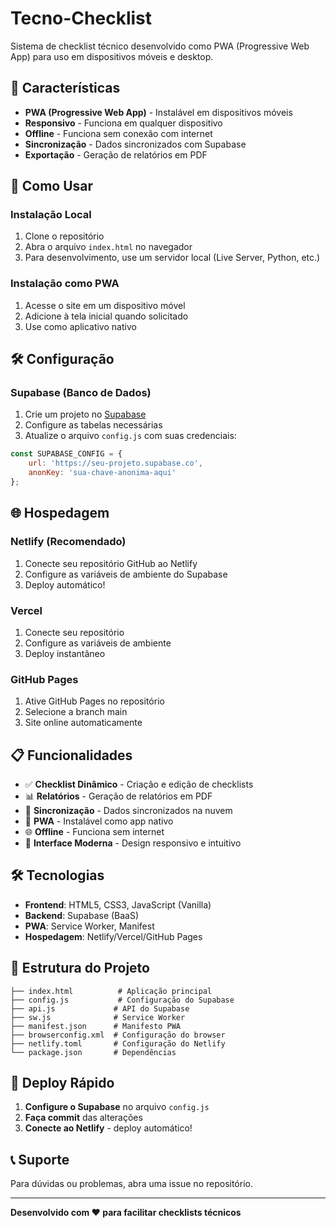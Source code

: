 # Tecno-Checklist

Sistema de checklist técnico desenvolvido como PWA (Progressive Web App) para uso em dispositivos móveis e desktop.

## 🚀 Características

- **PWA (Progressive Web App)** - Instalável em dispositivos móveis
- **Responsivo** - Funciona em qualquer dispositivo
- **Offline** - Funciona sem conexão com internet
- **Sincronização** - Dados sincronizados com Supabase
- **Exportação** - Geração de relatórios em PDF

## 📱 Como Usar

### Instalação Local
1. Clone o repositório
2. Abra o arquivo `index.html` no navegador
3. Para desenvolvimento, use um servidor local (Live Server, Python, etc.)

### Instalação como PWA
1. Acesse o site em um dispositivo móvel
2. Adicione à tela inicial quando solicitado
3. Use como aplicativo nativo

## 🛠️ Configuração

### Supabase (Banco de Dados)
1. Crie um projeto no [Supabase](https://supabase.com)
2. Configure as tabelas necessárias
3. Atualize o arquivo `config.js` com suas credenciais:

```javascript
const SUPABASE_CONFIG = {
    url: 'https://seu-projeto.supabase.co',
    anonKey: 'sua-chave-anonima-aqui'
};
```

## 🌐 Hospedagem

### Netlify (Recomendado)
1. Conecte seu repositório GitHub ao Netlify
2. Configure as variáveis de ambiente do Supabase
3. Deploy automático!

### Vercel
1. Conecte seu repositório
2. Configure as variáveis de ambiente
3. Deploy instantâneo

### GitHub Pages
1. Ative GitHub Pages no repositório
2. Selecione a branch main
3. Site online automaticamente

## 📋 Funcionalidades

- ✅ **Checklist Dinâmico** - Criação e edição de checklists
- 📊 **Relatórios** - Geração de relatórios em PDF
- 🔄 **Sincronização** - Dados sincronizados na nuvem
- 📱 **PWA** - Instalável como app nativo
- 🌐 **Offline** - Funciona sem internet
- 🎨 **Interface Moderna** - Design responsivo e intuitivo

## 🛠️ Tecnologias

- **Frontend**: HTML5, CSS3, JavaScript (Vanilla)
- **Backend**: Supabase (BaaS)
- **PWA**: Service Worker, Manifest
- **Hospedagem**: Netlify/Vercel/GitHub Pages

## 📁 Estrutura do Projeto

```
├── index.html          # Aplicação principal
├── config.js           # Configuração do Supabase
├── api.js             # API do Supabase
├── sw.js              # Service Worker
├── manifest.json      # Manifesto PWA
├── browserconfig.xml  # Configuração do browser
├── netlify.toml       # Configuração do Netlify
└── package.json       # Dependências
```

## 🚀 Deploy Rápido

1. **Configure o Supabase** no arquivo `config.js`
2. **Faça commit** das alterações
3. **Conecte ao Netlify** - deploy automático!

## 📞 Suporte

Para dúvidas ou problemas, abra uma issue no repositório.

---

**Desenvolvido com ❤️ para facilitar checklists técnicos**

